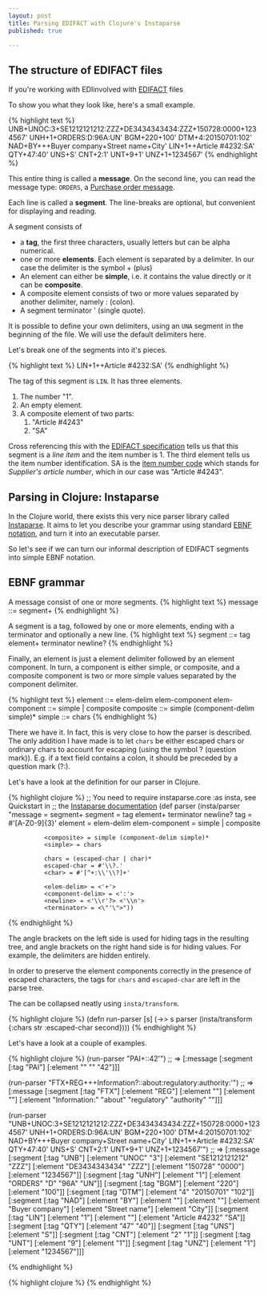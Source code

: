 ```yaml
---
layout: post
title: Parsing EDIFACT with Clojure's Instaparse
published: true

---
```


## The structure of EDIFACT files

If you're working with EDIinvolved with
[EDIFACT](https://en.wikipedia.org/wiki/EDIFACT) files

To show you what they look like, here's a small example.

{% highlight text %}
UNB+UNOC:3+SE1212121212:ZZZ+DE3434343434:ZZZ+150728:0000+1234567'
UNH+1+ORDERS:D:96A:UN'
BGM+220+100'
DTM+4:20150701:102'
NAD+BY+++Buyer company+Street name+City'
LIN+1++Article #4232:SA'
QTY+47:40'
UNS+S'
CNT+2:1'
UNT+9+1'
UNZ+1+1234567'
{% endhighlight %}

This entire thing is called a **message**. On the second line, you can
read the message type: ``ORDERS``, a
[Purchase order message](http://www.unece.org/trade/untdid/d96a/trmd/orders_d.htm).

Each line is called a **segment**. The line-breaks are optional, but
convenient for displaying and reading.

A segment consists of

- a **tag**, the first three characters, usually letters but can be alpha numerical.
- one or more **elements**. Each element is separated by a delimiter.
  In our case the delimiter is the symbol + (plus)
- An element can either be **simple**, i.e. it contains the value directly
  or it can be **composite**.
- A composite element consists of two or more values separated by
  another delimiter, namely : (colon).
- A segment terminator ' (single quote).

It is possible to define your own delimiters, using an ``UNA`` segment
in the beginning of the file. We will use the default delimiters here.

Let's break one of the segments into it's pieces.


{% highlight text %}
LIN+1++Article #4232:SA'
{% endhighlight %}

The tag of this segment is ``LIN``. It has three elements.

1. The number "1".
2. An empty element.
3. A composite element of two parts:
   1. "Article #4243"
   2. "SA"

Cross referencing this with the
[EDIFACT specification](http://www.unece.org/trade/untdid/d96a/trsd/trsdlin.htm)
tells us that this segment is a *line item* and the item number is 1.
The third element tells us the item number identification. SA is the
[item number code](http://www.unece.org/trade/untdid/d96a/uncl/uncl7143.htm)
which stands for *Supplier's article number*, which in our case was
"Article #4243".


## Parsing in Clojure: Instaparse

In the Clojure world, there exists this very nice parser library
called [Instaparse](https://github.com/Engelberg/instaparse). It aims
to let you describe your grammar using standard [EBNF notation](https://en.wikipedia.org/wiki/Extended_Backus%E2%80%93Naur_Form), and turn it into an executable parser.

So let's see if we can turn our informal description of EDIFACT
segments into simple EBNF notation.

## EBNF grammar

A message consist of one or more segments.
{% highlight text %}
  message ::= segment+
{% endhighlight %}

A segment is a tag, followed by one or more elements, ending with a
terminator and optionally a new line.
{% highlight text %}
  segment ::= tag element+ terminator newline?
{% endhighlight %}

Finally, an element is just a element delimiter followed by an element
component. In turn, a component is either simple, or composite, and a
composite component is two or more simple values separated by the
component delimiter.

{% highlight text %}
element        ::= elem-delim elem-component
elem-component ::= simple | composite
composite      ::= simple (component-delim simple)*
simple         ::= chars
{% endhighlight %}

There we have it. In fact, this is very close to how the parser is
described. The only addition I have made is to let ``chars`` be either
escaped chars or ordinary chars to account for escaping (using the
symbol ? (question mark)). E.g. if a text field contains a colon, it
should be preceded by a question mark (?:).

Let's have a look at the definition for our parser in Clojure.

{% highlight clojure %}
;; You need to require instaparse.core :as insta, see Quickstart in
;; the [Instaparse documentation](https://github.com/Engelberg/instaparse)
(def parser (insta/parser
             "message = segment+
              segment = tag element+ terminator newline?
              tag = #'[A-Z0-9]{3}'
              element = elem-delim elem-component
              <elem-component> = simple | composite

              <composite> = simple (component-delim simple)*
              <simple> = chars

              chars = (escaped-char | char)*
              escaped-char = #'\\?.'
              <char> = #'[^+:\\'\\?]+'

              <elem-delim> = <'+'>
              <component-delim> = <':'>
              <newline> = <'\\r'?> <'\\n'>
              <terminator> = <\"'\">"))
{% endhighlight %}

The angle brackets on the left side is used for hiding tags in the
resulting tree, and angle brackets on the right hand side is for
hiding values. For example, the delimiters are hidden entirely.

In order to preserve the element components correctly in the presence
of escaped characters, the tags for ``chars``  and ``escaped-char`` are
left in the parse tree.

The can be collapsed neatly using ``insta/transform``.

{% highlight clojure %}
(defn run-parser
  [s]
  (->> s
       parser
       (insta/transform
        {:chars str
         :escaped-char second})))
{% endhighlight %}

Let's have a look at a couple of examples.

{% highlight clojure %}
(run-parser "PAI+::42'")
;; =>
[:message [:segment [:tag "PAI"] [:element "" "" "42"]]]

(run-parser "FTX+REG+++Information?::about:regulatory:authority:'")
;; =>
[:message [:segment [:tag "FTX"] [:element "REG"] [:element ""] [:element ""] [:element "Information:" "about" "regulatory" "authority" ""]]]

(run-parser
 "UNB+UNOC:3+SE1212121212:ZZZ+DE3434343434:ZZZ+150728:0000+1234567'
UNH+1+ORDERS:D:96A:UN'
BGM+220+100'
DTM+4:20150701:102'
NAD+BY+++Buyer company+Street name+City'
LIN+1++Article #4232:SA'
QTY+47:40'
UNS+S'
CNT+2:1'
UNT+9+1'
UNZ+1+1234567'")
;; =>
[:message
 [:segment [:tag "UNB"] [:element "UNOC" "3"]
  [:element "SE1212121212" "ZZZ"] [:element "DE3434343434" "ZZZ"]
  [:element "150728" "0000"] [:element "1234567"]]
 [:segment [:tag "UNH"] [:element "1"] [:element "ORDERS" "D" "96A" "UN"]]
 [:segment [:tag "BGM"] [:element "220"] [:element "100"]]
 [:segment [:tag "DTM"] [:element "4" "20150701" "102"]]
 [:segment [:tag "NAD"] [:element "BY"] [:element ""] [:element ""] [:element "Buyer company"] [:element "Street name"] [:element "City"]]
 [:segment [:tag "LIN"] [:element "1"] [:element ""] [:element "Article #4232" "SA"]]
 [:segment [:tag "QTY"] [:element "47" "40"]]
 [:segment [:tag "UNS"] [:element "S"]]
 [:segment [:tag "CNT"] [:element "2" "1"]]
 [:segment [:tag "UNT"] [:element "9"] [:element "1"]]
 [:segment [:tag "UNZ"] [:element "1"] [:element "1234567"]]]


{% endhighlight %}








{% highlight clojure %}
{% endhighlight %}
